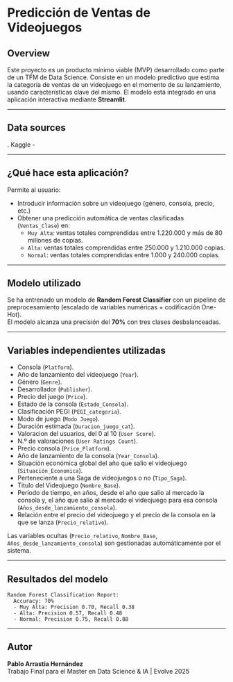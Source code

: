 #  Predicción de Ventas de Videojuegos

## Overview 

Este proyecto es un producto mínimo viable (MVP) desarrollado como parte de un TFM de Data Science. Consiste en un modelo predictivo que estima la categoría de ventas de un videojuego en el momento de su lanzamiento, usando características clave del mismo. El modelo está integrado en una aplicación interactiva mediante **Streamlit**.

---

## Data sources

. Kaggle -

---

##  ¿Qué hace esta aplicación?

Permite al usuario:
- Introducir información sobre un videojuego (género, consola, precio, etc.)
- Obtener una predicción automática de ventas clasificadas (`Ventas_Clase`) en:
  - `Muy Alta`: ventas totales comprendidas entre 1.220.000 y más de 80 millones de copias.
  - `Alta`: ventas totales comprendidas entre 250.000 y 1.210.000 copias.
  - `Normal`: ventas totales comprendidas entre 1.000 y 240.000 copias.

---

##  Modelo utilizado

Se ha entrenado un modelo de **Random Forest Classifier** con un pipeline de preprocesamiento (escalado de variables numéricas + codificación One-Hot).  
El modelo alcanza una precisión del **70%** con tres clases desbalanceadas.

---

##  Variables independientes utilizadas

- Consola (`Platform`).
- Año de lanzamiento del videojuego (`Year`).
- Género (`Genre`).
- Desarrollador (`Publisher`).
- Precio del juego (`Price`).
- Estado de la consola (`Estado_Consola`).
- Clasificación PEGI (`PEGI_categoria`).
- Modo de juego (`Modo Juego`).
- Duración estimada (`Duracion_juego_cat`).
- Valoracion del usuarios, del 0 al 10 (`User Score`).
- N.º de valoraciones (`User Ratings Count`).
- Precio consola (`Price_Platform`).
- Año de lanzamiento de la consola (`Year_Consola`).
- Situación económica global del año que salio el videojuego (`Situación_Economica`).
- Perteneciente a una Saga de videojuegos o no (`Tipo_Saga`).
- Titulo del Videojuego (`Nombre_Base`).
- Período de tiempo, en años, desde el año que salio al mercado la consola y, el año que salio al mercado el videojuego para esa consola (`Años_desde_lanzamiento_consola`).
- Relación entre el precio del videojuego y el precio de la consola en la que se lanza (`Precio_relativo`).

Las variables ocultas (`Precio_relativo`, `Nombre_Base`, `Años_desde_lanzamiento_consola`) son gestionadas automáticamente por el sistema.

---

##  Resultados del modelo

```text
Random Forest Classification Report:
  Accuracy: 70%
  - Muy Alta: Precision 0.70, Recall 0.38
  - Alta: Precision 0.57, Recall 0.48
  - Normal: Precision 0.75, Recall 0.88
```

---

##  Autor

**Pablo Arrastia Hernández**  
Trabajo Final para el Master en Data Science & IA | Evolve 2025